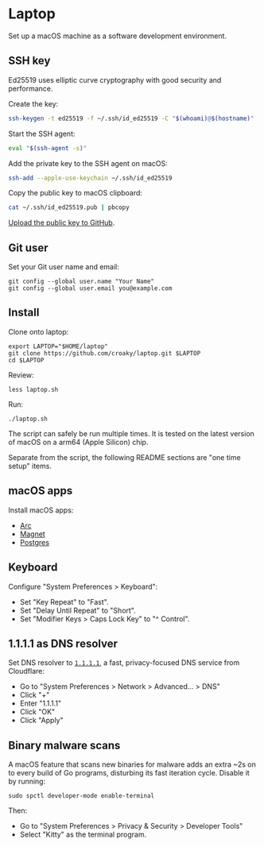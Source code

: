 # Laptop

Set up a macOS machine as a software development environment.

## SSH key

Ed25519 uses elliptic curve cryptography
with good security and performance.

Create the key:

```bash
ssh-keygen -t ed25519 -f ~/.ssh/id_ed25519 -C "$(whoami)@$(hostname)"
```

Start the SSH agent:

```bash
eval "$(ssh-agent -s)"
```

Add the private key to the SSH agent on macOS:

```bash
ssh-add --apple-use-keychain ~/.ssh/id_ed25519
```

Copy the public key to macOS clipboard:

```bash
cat ~/.ssh/id_ed25519.pub | pbcopy
```

[Upload the public key to GitHub](https://github.com/settings/keys).

## Git user

Set your Git user name and email:

```
git config --global user.name "Your Name"
git config --global user.email you@example.com
```

## Install

Clone onto laptop:

```
export LAPTOP="$HOME/laptop"
git clone https://github.com/croaky/laptop.git $LAPTOP
cd $LAPTOP
```

Review:

```
less laptop.sh
```

Run:

```
./laptop.sh
```

The script can safely be run multiple times.
It is tested on the latest version of macOS on a arm64 (Apple Silicon) chip.

Separate from the script, the following README sections
are "one time setup" items.

## macOS apps

Install macOS apps:

- [Arc](https://arc.net/download)
- [Magnet](https://apps.apple.com/us/app/magnet/id441258766?mt=12)
- [Postgres](https://postgresapp.com/)

## Keyboard

Configure "System Preferences > Keyboard":

- Set "Key Repeat" to "Fast".
- Set "Delay Until Repeat" to "Short".
- Set "Modifier Keys > Caps Lock Key" to "^ Control".

## 1.1.1.1 as DNS resolver

Set DNS resolver to [`1.1.1.1`](https://1.1.1.1),
a fast, privacy-focused DNS service from Cloudflare:

- Go to "System Preferences > Network > Advanced... > DNS"
- Click "+"
- Enter "1.1.1.1"
- Click "OK"
- Click "Apply"

## Binary malware scans

A macOS feature that scans new binaries for malware
adds an extra ~2s on to every build of Go programs,
disturbing its fast iteration cycle. Disable it by running:

```
sudo spctl developer-mode enable-terminal
```

Then:

- Go to "System Preferences > Privacy & Security > Developer Tools"
- Select "Kitty" as the terminal program.
